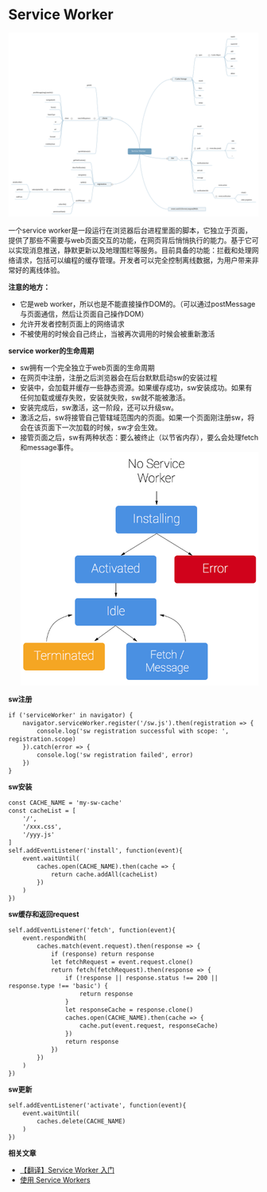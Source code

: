 # Service Worker

![sw](../assert/sw.svg)

一个service worker是一段运行在浏览器后台进程里面的脚本，它独立于页面，提供了那些不需要与web页面交互的功能，在网页背后悄悄执行的能力。基于它可以实现消息推送，静默更新以及地理围栏等服务。目前具备的功能：拦截和处理网络请求，包括可以编程的缓存管理。开发者可以完全控制离线数据，为用户带来非常好的离线体验。

**注意的地方：**
* 它是web worker，所以也是不能直接操作DOM的。（可以通过postMessage与页面通信，然后让页面自己操作DOM）
* 允许开发者控制页面上的网络请求
* 不被使用的时候会自己终止，当被再次调用的时候会被重新激活

**service worker的生命周期**
* sw拥有一个完全独立于web页面的生命周期
* 在网页中注册，注册之后浏览器会在后台默默启动sw的安装过程
* 安装中，会加载并缓存一些静态资源。如果缓存成功，sw安装成功。如果有任何加载或缓存失败，安装就失败，sw就不能被激活。
* 安装完成后，sw激活，这一阶段，还可以升级sw。
* 激活之后，sw将接管自己管辖域范围内的页面。如果一个页面刚注册sw，将会在该页面下一次加载的时候，sw才会生效。
* 接管页面之后，sw有两种状态：要么被终止（以节省内存），要么会处理fetch和message事件。
![sw生命周期](../assert/sw-lifecycle.png)

**sw注册**
> 
    if ('serviceWorker' in navigator) {
        navigator.serviceWorker.register('/sw.js').then(registration => {
            console.log('sw registration successful with scope: ', registration.scope)
        }).catch(error => {
            console.log('sw registration failed', error)
        })
    }

**sw安装**
> 
    const CACHE_NAME = 'my-sw-cache'
    const cacheList = [
        '/',
        '/xxx.css',
        '/yyy.js'
    ]
    self.addEventListener('install', function(event){
        event.waitUntil(
            caches.open(CACHE_NAME).then(cache => {
                return cache.addAll(cacheList)
            })
        )
    })

**sw缓存和返回request**
> 
    self.addEventListener('fetch', function(event){
        event.respondWith(
            caches.match(event.request).then(response => {
                if (response) return response
                let fetchRequest = event.request.clone()
                return fetch(fetchRequest).then(response => {
                    if (!response || response.status !== 200 || response.type !== 'basic') {
                        return response
                    }
                    let responseCache = response.clone()
                    caches.open(CACHE_NAME).then(cache => {
                        cache.put(event.request, responseCache)
                    })
                    return response
                })
            })
        )
    })

**sw更新**
> 
    self.addEventListener('activate', function(event){
        event.waitUntil(
            caches.delete(CACHE_NAME)
        )
    })


**相关文章**
* [【翻译】Service Worker 入门](https://www.w3ctech.com/topic/866)
* [使用 Service Workers](https://developer.mozilla.org/zh-CN/docs/Web/API/Service_Worker_API/Using_Service_Workers)